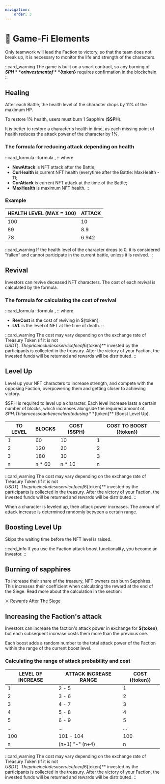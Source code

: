 ```yaml
---
navigation:
    order: 3
---
```


# 🎯 Game-Fi Elements

<p>Only teamwork will lead the Faction to victory, so that the team does not 
break up, it is necessary to monitor the life and strength of the characters.</p>

::card_warning
The game is built on a smart contract, so any burning of **$SPH** or investment of **${token}** 
requires confirmation in the blockchain.
::

## Healing
<div>

After each Battle, the health level of the character drops by 11% of the maximum HP.
</div>

<div>

To restore 1% health, users must burn 1 Sapphire (**$SPH**).
</div>

<div>

It is better to restore a character's health in time, as each missing point of health 
reduces the attack power of the character by 1%.
</div>

### The formula for reducing attack depending on health

::card_formula
::formula
<MathFormula formula="NewAttack=(CurHealth*CurAttack)/MaxHealth)" />,
::
where:
* **NewAttack** is NFT attack after the Battle;
* **CurHealth** is current NFT health (everytime after the Battle: MaxHealth - 11;
* **CurAttack** is current NFT attack at the time of the Battle;
* **MaxHealth** is maximum NFT health.
::

### Example

<table class="docs-table">
  <thead>
    <tr>
      <th>HEALTH LEVEL (MAX = 100)</th>
      <th>ATTACK</th>
    </tr>
  </thead>
  <tbody>
    <tr>
      <td>100</td>
      <td>10</td>
    </tr>
    <tr>
      <td>89</td>
      <td>8.9</td>
    </tr>
    <tr>
      <td>78</td>
      <td>6.942</td>
    </tr>
  </tbody>
</table>

::card_warning
If the health level of the character drops to 0, it is considered "fallen" and cannot participate in the 
current battle, unless it is revived.
::

## Revival

Investors can revive deceased NFT characters. The cost of each revival is calculated by 
the formula.

### The formula for calculating the cost of revival

::card_formula
::formula
<MathFormula formula="RevCost=LVL+1" />,
::
where:
* **RevCost** is the cost of reviving in ${token};
* **LVL** is the level of NFT at the time of death.
::

::card_warning
The cost may vary depending on the exchange rate of Treasury Token (if it is not $USDT).\
The price includes a service fee of 6%. After the commission is deducted, the **${token}** 
invested by the participants is collected in the treasury. After the victory of your 
Faction, the invested funds will be returned and rewards will be distributed.
::

## Level Up

<div>

Level up your NFT characters to increase strength, and compete with the opposing Faction, 
overpowering them and getting closer to achieving victory.
</div>

<div>

$SPH is required to level up a character. Each level increase lasts a certain number of 
blocks, which increases alongside the required amount of $SPH. This process can be 
accelerated using **${token}** (Boost Level Up).
</div>

<table class="docs-table">
  <thead>
    <tr>
      <th>TO LEVEL</th>
      <th>BLOCKS</th>
      <th>COST ($SPH)</th>
      <th>COST TO BOOST ({token})</th>
    </tr>
  </thead>
  <tbody>
    <tr>
      <td>1</td>
      <td>60</td>
      <td>10</td>
      <td>1</td>
    </tr>
    <tr>
      <td>2</td>
      <td>120</td>
      <td>20</td>
      <td>2</td>
    </tr>
    <tr>
      <td>3</td>
      <td>180</td>
      <td>30</td>
      <td>3</td>
    </tr>
    <tr>
      <td>n</td>
      <td>n * 60</td>
      <td>n * 10</td>
      <td>n</td>
    </tr>
  </tbody>
</table>

::card_warning
The cost may vary depending on the exchange rate of Treasury Token (if it is not $USDT).\
The price includes a service fee of 6%. After the commission is deducted, the **${token}** 
invested by the participants is collected in the treasury. After the victory of your 
Faction, the invested funds will be returned and rewards will be distributed.
::

When a character is leveled up, their attack power increases. The amount of attack increase 
is determined randomly between a certain range.

## Boosting Level Up

<div>

Skips the waiting time before the NFT level is raised.
</div>

::card_info
If you use the Faction attack boost functionality, you become an Investor.
::

## Burning of sapphires

<div>

To increase their share of the treasury, NFT owners can burn Sapphires. This increases their coefficient 
when calculating the reward at the end of the Siege. Read more about the calculation in the section:

<a href="rewards-after-the-siege.md" 
 class="docs-item">
<span>⚔️</span>
Rewards After The Siege</a>
</div>

## Increasing the Faction's attack

<div>

Investors can increase the faction's attack power in exchange for **${token}**, but each 
subsequent increase costs them more than the previous one.
</div>

<div>

Each boost adds a random number to the total attack power of the Faction within the 
range of the current boost level.
</div>

### Calculating the range of attack probability and cost

<table class="docs-table">
  <thead>
    <tr>
      <th>LEVEL OF INCREASE</th>
      <th>ATTACK INCREASE RANGE</th>
      <th>COST ({token})</th>
    </tr>
  </thead>
  <tbody>
    <tr>
      <td>1</td>
      <td>2 - 5</td>
      <td>1</td>
    </tr>
    <tr>
      <td>2</td>
      <td>3 - 6</td>
      <td>2</td>
    </tr>
    <tr>
      <td>3</td>
      <td>4 - 7</td>
      <td>3</td>
    </tr>
    <tr>
      <td>4</td>
      <td>5 - 8</td>
      <td>4</td>
    </tr>
    <tr>
      <td>5</td>
      <td>6 - 9</td>
      <td>5</td>
    </tr>
    <tr>
      <td>...</td>
      <td>...</td>
      <td>...</td>
    </tr>
    <tr>
      <td>100</td>
      <td>101 - 104</td>
      <td>100</td>
    </tr>
    <tr>
      <td>n</td>
      <td>(n+1) "-" (n+4)</td>
      <td>n</td>
    </tr>
  </tbody>
</table>

::card_warning
The cost may vary depending on the exchange rate of Treasury Token (if it is not $USDT).\
The price includes a service fee of 6%. After the commission is deducted, the **${token}** 
invested by the participants is collected in the treasury. After the victory of your 
Faction, the invested funds will be returned and rewards will be distributed.
::
